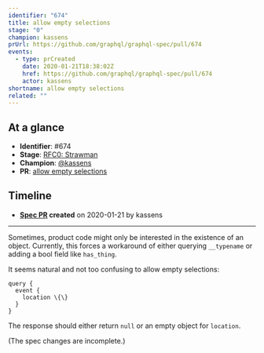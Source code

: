 ```yaml
---
identifier: "674"
title: allow empty selections
stage: "0"
champion: kassens
prUrl: https://github.com/graphql/graphql-spec/pull/674
events:
  - type: prCreated
    date: 2020-01-21T18:38:02Z
    href: https://github.com/graphql/graphql-spec/pull/674
    actor: kassens
shortname: allow empty selections
related: ""
---
```


## At a glance

- **Identifier**: #674
- **Stage**: [RFC0: Strawman](https://github.com/graphql/graphql-spec/blob/main/CONTRIBUTING.md#stage-0-strawman)
- **Champion**: [@kassens](https://github.com/kassens)
- **PR**: [allow empty selections](https://github.com/graphql/graphql-spec/pull/674)

<!-- BEGIN_CUSTOM_TEXT -->



<!-- END_CUSTOM_TEXT -->

## Timeline

- **[Spec PR](https://github.com/graphql/graphql-spec/pull/674) created** on 2020-01-21 by kassens

<!-- VERBATIM -->

---

Sometimes, product code might only be interested in the existence of an object. Currently, this forces a workaround of either querying `__typename` or adding a bool field like `has_thing`.

It seems natural and not too confusing to allow empty selections:

```
query {
  event {
    location \{\}
  }
}
```

The response should either return `null` or an empty object for `location`.

(The spec changes are incomplete.)
